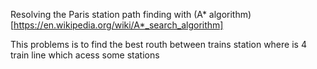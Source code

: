 Resolving the Paris station path finding  with (A* algorithm)[https://en.wikipedia.org/wiki/A*_search_algorithm]

This problems is to find the best routh between trains station where is 4 train line which acess some stations
